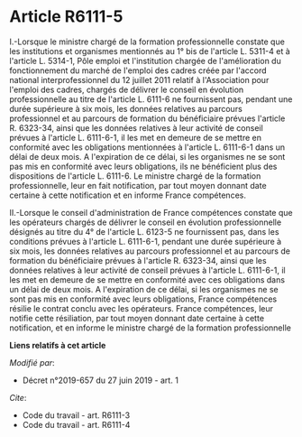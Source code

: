 # Article R6111-5

I.-Lorsque le ministre chargé de la formation professionnelle constate que les institutions et organismes mentionnés au 1°
bis de l'article L. 5311-4 et à l'article L. 5314-1, Pôle emploi et l'institution chargée de l'amélioration du fonctionnement
du marché de l'emploi des cadres créée par l'accord national interprofessionnel du 12 juillet 2011 relatif à l'Association
pour l'emploi des cadres, chargés de délivrer le conseil en évolution professionnelle au titre de l'article L. 6111-6 ne
fournissent pas, pendant une durée supérieure à six mois, les données relatives au parcours professionnel et au parcours de
formation du bénéficiaire prévues l'article R. 6323-34, ainsi que les données relatives à leur activité de conseil prévues à
l'article L. 6111-6-1, il les met en demeure de se mettre en conformité avec les obligations mentionnées à l'article L.
6111-6-1 dans un délai de deux mois. A l'expiration de ce délai, si les organismes ne se sont pas mis en conformité avec
leurs obligations, ils ne bénéficient plus des dispositions de l'article L. 6111-6. Le ministre chargé de la formation
professionnelle, leur en fait notification, par tout moyen donnant date certaine à cette notification et en informe France
compétences.

II.-Lorsque le conseil d'administration de France compétences constate que les opérateurs chargés de délivrer le conseil en
évolution professionnelle désignés au titre du 4° de l'article L. 6123-5 ne fournissent pas, dans les conditions prévues à
l'article L. 6111-6-1, pendant une durée supérieure à six mois, les données relatives au parcours professionnel et au
parcours de formation du bénéficiaire prévues à l'article R. 6323-34, ainsi que les données relatives à leur activité de
conseil prévues à l'article L. 6111-6-1, il les met en demeure de se mettre en conformité avec ces obligations dans un délai
de deux mois. A l'expiration de ce délai, si les organismes ne se sont pas mis en conformité avec leurs obligations, France
compétences résilie le contrat conclu avec les opérateurs. France compétences, leur notifie cette résiliation, par tout moyen
donnant date certaine à cette notification, et en informe le ministre chargé de la formation professionnelle

**Liens relatifs à cet article**

_Modifié par_:

  - Décret n°2019-657 du 27 juin 2019 - art. 1

_Cite_:

  - Code du travail - art. R6111-3
  - Code du travail - art. R6111-4
